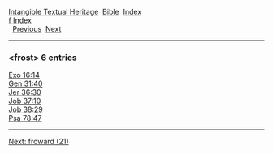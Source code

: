 [Intangible Textual Heritage](../../index)  [Bible](../index) 
[Index](index)   
[f Index](_f_)  
  [Previous](c04542)  [Next](c04544) 

------------------------------------------------------------------------

### &lt;frost&gt; 6 entries

[Exo 16:14](../kjv/exo016.htm#014)  
[Gen 31:40](../kjv/gen031.htm#040)  
[Jer 36:30](../kjv/jer036.htm#030)  
[Job 37:10](../kjv/job037.htm#010)  
[Job 38:29](../kjv/job038.htm#029)  
[Psa 78:47](../kjv/psa078.htm#047)  

------------------------------------------------------------------------

[Next: froward (21)](c04544)
